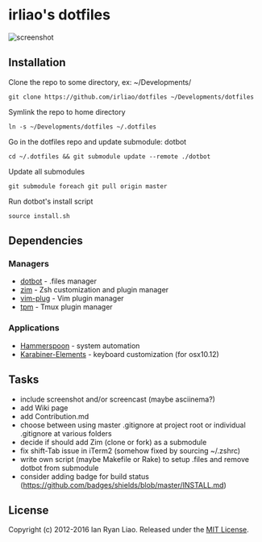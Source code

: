 # irliao's dotfiles

![screenshot](http://i.imgur.com/BXXPRU3.png)

## Installation

Clone the repo to some directory, ex: ~/Developments/

```
git clone https://github.com/irliao/dotfiles ~/Developments/dotfiles
```
Symlink the repo to home directory

```
ln -s ~/Developments/dotfiles ~/.dotfiles
```
Go in the dotfiles repo and update submodule: dotbot

```
cd ~/.dotfiles && git submodule update --remote ./dotbot
```
Update all submodules

```
git submodule foreach git pull origin master
```
Run dotbot's install script

```
source install.sh
```

## Dependencies

### Managers
* [dotbot](https://github.com/anishathalye/dotbot) - .files manager
* [zim](https://github.com/Eriner/zim) - Zsh customization and plugin manager
* [vim-plug](https://github.com/junegunn/vim-plug) - Vim plugin manager
* [tpm](https://github.com/tmux-plugins/tpm) - Tmux plugin manager

### Applications
* [Hammerspoon](https://github.com/Hammerspoon/hammerspoon) - system automation
* [Karabiner-Elements](https://github.com/tekezo/Karabiner-Elements) - keyboard customization (for osx10.12)

## Tasks

* include screenshot and/or screencast (maybe asciinema?)
* add Wiki page
* add Contribution.md
* choose between using master .gitignore at project root or individual .gitignore at various folders
* decide if should add Zim (clone or fork) as a submodule
* fix shift-Tab issue in iTerm2 (somehow fixed by sourcing ~/.zshrc)
* write own script (maybe Makefile or Rake) to setup .files and remove dotbot from submodule
* consider adding badge for build status (https://github.com/badges/shields/blob/master/INSTALL.md)

## License
Copyright (c) 2012-2016 Ian Ryan Liao. Released under the [MIT License][license].

[wiki]: https://github.com/irliao/dotfiles/wiki
[license]: LICENSE.txt
[readme]: README.md
